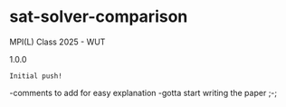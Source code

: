 # sat-solver-comparison
MPI(L) Class 2025 - WUT

1.0.0

    Initial push!

-comments to add for easy explanation
-gotta start writing the paper ;-;